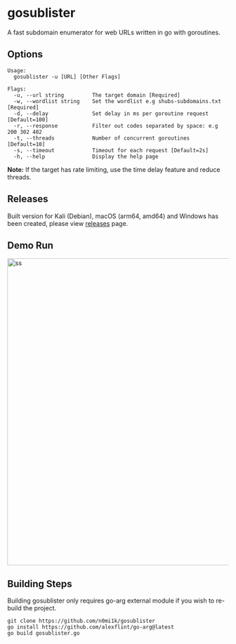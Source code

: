 # gosublister

A fast subdomain enumerator for web URLs written in go with goroutines.

## Options
```
Usage:
  gosublister -u [URL] [Other Flags]

Flags:
  -u, --url string         The target domain [Required]
  -w, --wordlist string    Set the wordlist e.g shubs-subdomains.txt [Required]
  -d, --delay              Set delay in ms per goroutine request [Default=100]
  -r, --response           Filter out codes separated by space: e.g 200 302 402
  -t, --threads            Number of concurrent goroutines [Default=10]
  -s, --timeout            Timeout for each request [Default=2s]
  -h, --help               Display the help page

```
**Note:** If the target has rate limiting, use the time delay feature and reduce threads.

## Releases

Built version for Kali (Debian), macOS (arm64, amd64) and Windows has been created, please view [releases](https://github.com/n0mi1k/gosublister/releases) page.

## Demo Run
<img width="700" alt="ss" src="https://github.com/n0mi1k/gosublister/assets/28621928/1b08992b-983a-4c4b-acf5-12615f1d91a4">

## Building Steps

Building gosublister only requires go-arg external module if you wish to re-build the project.

```
git clone https://github.com/n0mi1k/gosublister
go install https://github.com/alexflint/go-arg@latest
go build gosublister.go
```    